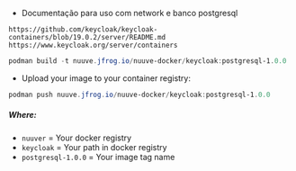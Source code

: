 - Documentação para uso com network e banco postgresql
```
https://github.com/keycloak/keycloak-containers/blob/19.0.2/server/README.md
https://www.keycloak.org/server/containers
```


```powershell
podman build -t nuuve.jfrog.io/nuuve-docker/keycloak:postgresql-1.0.0 .
```
- Upload your image to your container registry:

```powershell
podman push nuuve.jfrog.io/nuuve-docker/keycloak:postgresql-1.0.0
```

##### Where:
- `nuuver` = Your docker registry   
- `keycloak` = Your path in docker registry   
- `postgresql-1.0.0` = Your image tag name    
